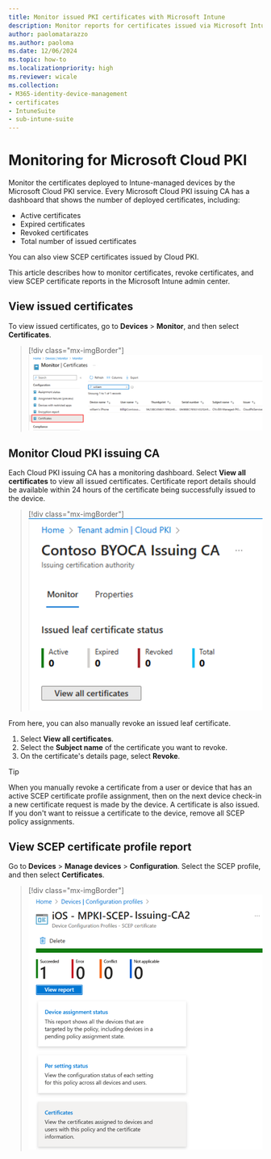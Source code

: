```yaml
---
title: Monitor issued PKI certificates with Microsoft Intune
description: Monitor reports for certificates issued via Microsoft Intune cloud PKI.
author: paolomatarazzo
ms.author: paoloma
ms.date: 12/06/2024
ms.topic: how-to
ms.localizationpriority: high
ms.reviewer: wicale
ms.collection:
- M365-identity-device-management
- certificates
- IntuneSuite
- sub-intune-suite
---
```

# Monitoring for Microsoft Cloud PKI

Monitor the certificates deployed to Intune-managed devices by the Microsoft Cloud PKI service. Every Microsoft Cloud PKI issuing CA has a dashboard that shows the number of deployed certificates, including:

- Active certificates
- Expired certificates
- Revoked certificates
- Total number of issued certificates

You can also view SCEP certificates issued by Cloud PKI.

This article describes how to monitor certificates, revoke certificates, and view SCEP certificate reports in the Microsoft Intune admin center.

## View issued certificates

To view issued certificates, go to **Devices** > **Monitor**, and then select **Certificates**.

   > [!div class="mx-imgBorder"]
   > ![Image of the admin center, highlighting Certificates.](./media/microsoft-cloud-pki/monitor-certificates-cloud-pki.png)

## Monitor Cloud PKI issuing CA

Each Cloud PKI issuing CA has a monitoring dashboard. Select **View all certificates** to view all issued certificates. Certificate report details should be available within 24 hours of the certificate being successfully issued to the device.

   > [!div class="mx-imgBorder"]
   > ![Image of the certificate count for Microsoft Cloud PKI in admin center.](./media/microsoft-cloud-pki/intune-certificate-count-cloud-pki.png)

From here, you can also manually revoke an issued leaf certificate.

 1. Select **View all certificates**.
 1. Select the **Subject name** of the certificate you want to revoke.
 1. On the certificate's details page, select **Revoke**.

> [!TIP]
> When you manually revoke a certificate from a user or device that has an active SCEP certificate profile assignment, then on the next device check-in a new certificate request is made by the device. A certificate is also issued.  If you don't want to reissue a certificate to the device, remove all SCEP policy assignments.

## View SCEP certificate profile report

Go to **Devices** > **Manage devices** > **Configuration**. Select the SCEP profile, and then select **Certificates**.

   > [!div class="mx-imgBorder"]
   > ![Image of the SCEP certifiate profile report in the admin center.](./media/microsoft-cloud-pki/scep-certificate-profile.png)
